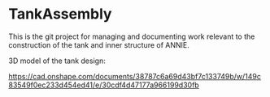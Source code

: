# TankAssembly

This is the git project for managing and documenting work relevant to the construction of the tank and inner structure of ANNIE.

3D model of the tank design:

https://cad.onshape.com/documents/38787c6a69d43bf7c133749b/w/149c83549f0ec233d454ed41/e/30cdf4d47177a966199d30fb
